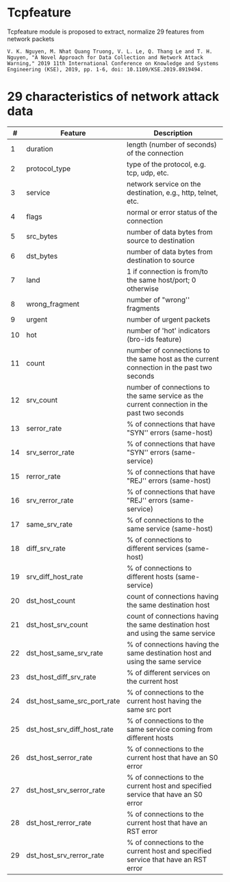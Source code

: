 # Tcpfeature

Tcpfeature module is proposed to extract, normalize 29 features from network packets

```
V. K. Nguyen, M. Nhat Quang Truong, V. L. Le, Q. Thang Le and T. H. Nguyen, "A Novel Approach for Data Collection and Network Attack Warning," 2019 11th International Conference on Knowledge and Systems Engineering (KSE), 2019, pp. 1-6, doi: 10.1109/KSE.2019.8919494.
```


# 29 characteristics of network attack data

| # | Feature | Description |
|---|---------|-------------|
| 1 | duration | length (number of seconds) of the connection |
| 2 | protocol_type | type of the protocol, e.g. tcp, udp, etc. |
| 3 | service | network service on the destination, e.g., http, telnet, etc. |
| 4 | flags | normal or error status of the connection |
| 5 | src_bytes | number of data bytes from source to destination |
| 6 | dst_bytes | number of data bytes from destination to source |
| 7 | land | 1 if connection is from/to the same host/port; 0 otherwise |
| 8 | wrong_fragment | number of "wrong'' fragments |
| 9 | urgent | number of urgent packets |
| 10 | hot | number of 'hot' indicators (bro-ids feature) |
| 11 | count | number of connections to the same host as the current connection in the past two seconds |
| 12 | srv_count | number of connections to the same service as the current connection in the past two seconds |
| 13 | serror_rate | % of connections that have "SYN'' errors (same-host) |
| 14 | srv_serror_rate | % of connections that have "SYN'' errors (same-service) |
| 15 | rerror_rate | % of connections that have "REJ'' errors (same-host) |
| 16 | srv_rerror_rate | % of connections that have "REJ'' errors (same-service) |
| 17 | same_srv_rate | % of connections to the same service (same-host) |
| 18 | diff_srv_rate | % of connections to different services (same-host) |
| 19 | srv_diff_host_rate | % of connections to different hosts (same-service) |
| 20 | dst_host_count | count of connections having the same destination host |
| 21 | dst_host_srv_count | count of connections having the same destination host and using the same service | 
| 22 | dst_host_same_srv_rate | % of connections having the same destination host and using the same service | 
| 23 | dst_host_diff_srv_rate | % of different services on the current host |
| 24 | dst_host_same_src_port_rate | % of connections to the current host having the same src port | 
| 25 | dst_host_srv_diff_host_rate | % of connections to the same service coming from different hosts |
| 26 | dst_host_serror_rate | % of connections to the current host that have an S0 error |
| 27 | dst_host_srv_serror_rate | % of connections to the current host and specified service that have an S0 error |
| 28 | dst_host_rerror_rate | % of connections to the current host that have an RST error |
| 29 | dst_host_srv_rerror_rate | % of connections to the current host and specified service that have an RST error |
